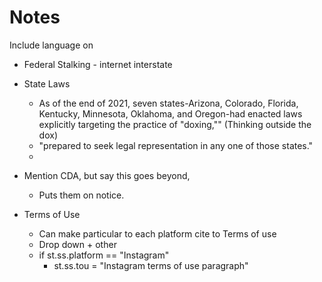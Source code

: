 # Notes 

Include language on

- Federal Stalking - internet interstate
- State Laws
  - As of the end of 2021, seven states-Arizona, Colorado, Florida,
  Kentucky, Minnesota, Oklahoma, and Oregon-had enacted laws explicitly
  targeting the practice of "doxing,"" (Thinking outside the dox)
  - "prepared to seek legal representation in any one of those states."
  - 


- Mention CDA, but say this goes beyond, 
  - Puts them on notice.
- Terms of Use 
  - Can make particular to each platform cite to Terms of use
  - Drop down + other
  - if st.ss.platform == "Instagram"
    - st.ss.tou = "Instagram terms of use paragraph"
